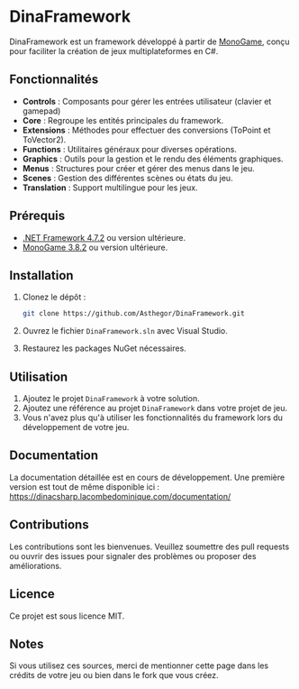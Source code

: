 # DinaFramework

DinaFramework est un framework développé à partir de [MonoGame](https://github.com/MonoGame/MonoGame), conçu pour faciliter la création de jeux multiplateformes en C#.

## Fonctionnalités

- **Controls** : Composants pour gérer les entrées utilisateur (clavier et gamepad)
- **Core** : Regroupe les entités principales du framework.
- **Extensions** : Méthodes pour effectuer des conversions (ToPoint et ToVector2).
- **Functions** : Utilitaires généraux pour diverses opérations.
- **Graphics** : Outils pour la gestion et le rendu des éléments graphiques.
- **Menus** : Structures pour créer et gérer des menus dans le jeu.
- **Scenes** : Gestion des différentes scènes ou états du jeu.
- **Translation** : Support multilingue pour les jeux.



## Prérequis

- [.NET Framework 4.7.2](https://dotnet.microsoft.com/download/dotnet-framework/net472) ou version ultérieure.
- [MonoGame 3.8.2](https://github.com/MonoGame/MonoGame/releases/tag/v3.8.2) ou version ultérieure.

## Installation

1. Clonez le dépôt :

   ```bash
   git clone https://github.com/Asthegor/DinaFramework.git
   ```

2. Ouvrez le fichier `DinaFramework.sln` avec Visual Studio.
3. Restaurez les packages NuGet nécessaires.

## Utilisation

1. Ajoutez le projet `DinaFramework` à votre solution.
2. Ajoutez une référence au projet `DinaFramework` dans votre projet de jeu.
3. Vous n'avez plus qu'à utiliser les fonctionnalités du framework lors du développement de votre jeu.

## Documentation

La documentation détaillée est en cours de développement.
Une première version est tout de même disponible ici : https://dinacsharp.lacombedominique.com/documentation/

## Contributions

Les contributions sont les bienvenues. Veuillez soumettre des pull requests ou ouvrir des issues pour signaler des problèmes ou proposer des améliorations.

## Licence

Ce projet est sous licence MIT.

## Notes

Si vous utilisez ces sources, merci de mentionner cette page dans les crédits de votre jeu ou bien dans le fork que vous créez.
